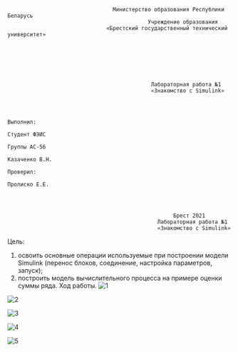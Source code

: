                                     Министерство образования Республики Беларусь
                                                Учреждение образования
                                   «Брестский государственный технический университет»







                                                 Лабораторная работа №1
                                                 «Знакомство с Simulink»



                                                                                                  Выполнил:
                                                                                                  Студент ФЭИС
                                                                                                  Группы АС-56
                                                                                                  Казаченко В.Н.
                                                                                                  Проверил:
                                                                                                  Пролиско Е.Е.




                                                        Брест 2021
                                                   Лабораторная работа №1
                                                   «Знакомство с Simulink»
                                                                     
Цель:
1) освоить основные операции используемые при построении модели Simulink (перенос блоков, соединение, настройка параметров, запуск); 
2) построить модель вычислительного процесса на примере оценки суммы ряда.
Ход работы.
![1](https://user-images.githubusercontent.com/52170436/141770066-f6c2049d-5214-4bd2-a0d4-914c93a209d8.png)

![2](https://user-images.githubusercontent.com/52170436/141770117-838cc77f-a8ce-464b-ace6-02553eb1d557.png)

![3](https://user-images.githubusercontent.com/52170436/141770135-89a8701e-7bd9-4cfd-a5ef-3a54a686cf3b.png)

![4](https://user-images.githubusercontent.com/52170436/141770161-abbbb29b-b1f7-475f-8ef4-0ca0ba2b7c64.png)

![5](https://user-images.githubusercontent.com/52170436/141770183-6432255a-8724-4241-9823-ffadc5e059e7.png)
